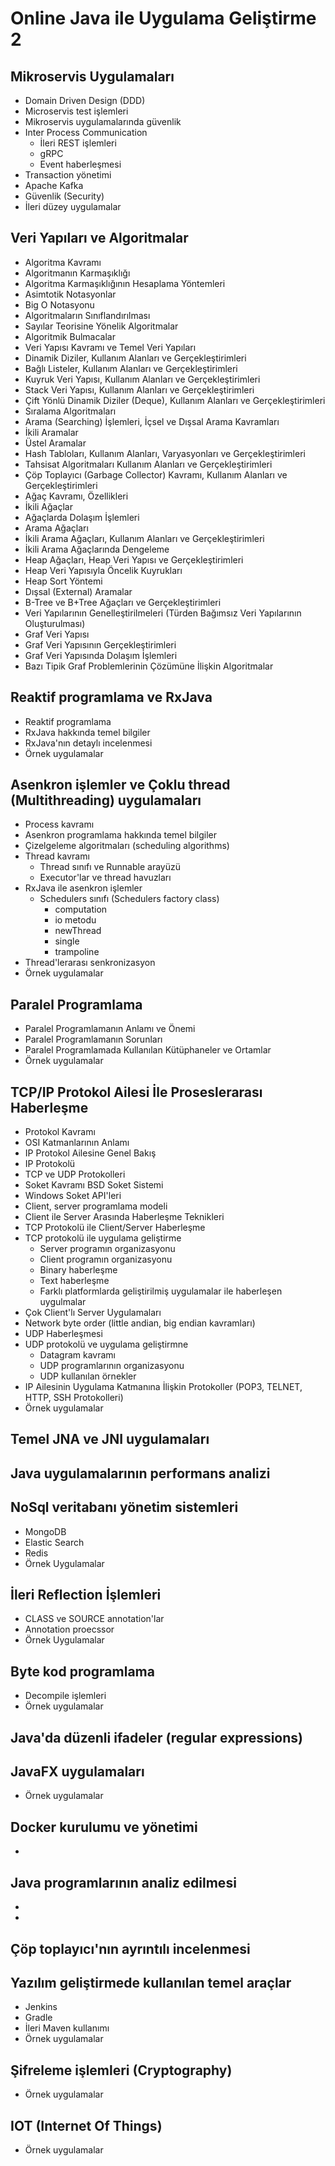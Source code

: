 # Online Java ile Uygulama Geliştirme 2


## Mikroservis Uygulamaları
+ Domain Driven Design (DDD)
+ Microservis test işlemleri
+ Mikroservis uygulamalarında güvenlik
+ Inter Process Communication
    + İleri REST işlemleri
    + gRPC 
    + Event haberleşmesi
+ Transaction yönetimi
+ Apache Kafka
+ Güvenlik (Security)
+ İleri düzey uygulamalar

## Veri Yapıları ve Algoritmalar

+ Algoritma Kavramı
+ Algoritmanın Karmaşıklığı
+ Algoritma Karmaşıklığının Hesaplama Yöntemleri
+ Asimtotik Notasyonlar 
+ Big O Notasyonu
+ Algoritmaların Sınıflandırılması
+ Sayılar Teorisine Yönelik Algoritmalar
+ Algoritmik Bulmacalar
+ Veri Yapısı Kavramı ve Temel Veri Yapıları
+ Dinamik Diziler, Kullanım Alanları ve Gerçekleştirimleri
+ Bağlı Listeler, Kullanım Alanları ve Gerçekleştirimleri
+ Kuyruk Veri Yapısı, Kullanım Alanları ve Gerçekleştirimleri
+ Stack Veri Yapısı, Kullanım Alanları ve Gerçekleştirimleri
+ Çift Yönlü Dinamik Diziler (Deque), Kullanım Alanları ve Gerçekleştirimleri
+ Sıralama Algoritmaları
+ Arama (Searching) İşlemleri, İçsel ve Dışsal Arama Kavramları
+ İkili Aramalar
+ Üstel Aramalar
+ Hash Tabloları, Kullanım Alanları, Varyasyonları ve Gerçekleştirimleri
+ Tahsisat Algoritmaları Kullanım Alanları ve Gerçekleştirimleri
+ Çöp Toplayıcı (Garbage Collector) Kavramı, Kullanım Alanları ve Gerçekleştirimleri
+ Ağaç Kavramı, Özellikleri
+ İkili Ağaçlar
+ Ağaçlarda Dolaşım İşlemleri
+ Arama Ağaçları
+ İkili Arama Ağaçları, Kullanım Alanları ve Gerçekleştirimleri
+ İkili Arama Ağaçlarında Dengeleme
+ Heap Ağaçları, Heap Veri Yapısı ve Gerçekleştirimleri
+ Heap Veri Yapısıyla Öncelik Kuyrukları 
+ Heap Sort Yöntemi
+ Dışsal (External) Aramalar
+ B-Tree ve B+Tree Ağaçları ve Gerçekleştirimleri
+ Veri Yapılarının Genelleştirilmeleri (Türden Bağımsız Veri Yapılarının Oluşturulması)
+ Graf Veri Yapısı
+ Graf Veri Yapısının Gerçekleştirimleri
+ Graf Veri Yapısında Dolaşım İşlemleri
+ Bazı Tipik Graf Problemlerinin Çözümüne İlişkin Algoritmalar

## Reaktif programlama ve RxJava
+ Reaktif programlama
+ RxJava hakkında temel bilgiler
+ RxJava'nın detaylı incelenmesi
+ Örnek uygulamalar

## Asenkron işlemler ve Çoklu thread (Multithreading) uygulamaları
+ Process kavramı
+ Asenkron programlama hakkında temel bilgiler
+ Çizelgeleme algoritmaları (scheduling algorithms)
+ Thread kavramı
    + Thread sınıfı ve Runnable arayüzü
    + Executor'lar ve thread havuzları
+ RxJava ile asenkron işlemler
    + Schedulers sınıfı (Schedulers factory class)
        + computation
        + io metodu
        + newThread
        + single
        + trampoline
+ Thread'lerarası senkronizasyon
+ Örnek uygulamalar

## Paralel Programlama

+ Paralel Programlamanın Anlamı ve Önemi
+ Paralel Programlamanın Sorunları
+ Paralel Programlamada Kullanılan Kütüphaneler ve Ortamlar
+ Örnek uygulamalar

## TCP/IP Protokol Ailesi İle Proseslerarası Haberleşme

+ Protokol Kavramı
+ OSI Katmanlarının Anlamı
+ IP Protokol Ailesine Genel Bakış
+ IP Protokolü
+ TCP ve UDP Protokolleri
+ Soket Kavramı BSD Soket Sistemi
+ Windows Soket API'leri
+ Client, server programlama modeli
+ Client ile Server Arasında Haberleşme Teknikleri
+ TCP Protokolü ile Client/Server Haberleşme
+ TCP protokolü ile uygulama geliştirme
    + Server programın organizasyonu
    + Client programın organizasyonu
    + Binary haberleşme
    + Text haberleşme
    + Farklı platformlarda geliştirilmiş uygulamalar ile haberleşen uygulmalar
+ Çok Client'lı Server Uygulamaları
+ Network byte order (little andian, big endian kavramları)
+ UDP Haberleşmesi 
+ UDP protokolü ve uygulama geliştirmne
    + Datagram kavramı
    + UDP programlarının organizasyonu
    + UDP kullanılan örnekler
+ IP Ailesinin Uygulama Katmanına İlişkin Protokoller (POP3, TELNET, HTTP, SSH Protokolleri)
+ Örnek uygulamalar

## Temel JNA ve JNI uygulamaları


## Java uygulamalarının performans analizi


## NoSql veritabanı yönetim sistemleri
+ MongoDB
+ Elastic Search
+ Redis
+ Örnek Uygulamalar

## İleri Reflection İşlemleri
+ CLASS ve SOURCE annotation'lar
+ Annotation proecssor
+ Örnek Uygulamalar


## Byte kod programlama
+ Decompile işlemleri
+ Örnek uygulamalar

## Java'da düzenli ifadeler (regular expressions)

## JavaFX uygulamaları

+ Örnek uygulamalar

## Docker kurulumu ve yönetimi
+ 


## Java programlarının analiz edilmesi
+ 
+ 

## Çöp toplayıcı'nın ayrıntılı incelenmesi


## Yazılım geliştirmede kullanılan temel araçlar
+ Jenkins
+ Gradle
+ İleri Maven kullanımı
+ Örnek uygulamalar

## Şifreleme işlemleri (Cryptography)
+ Örnek uygulamalar

## IOT (Internet Of Things)
+ Örnek uygulamalar

